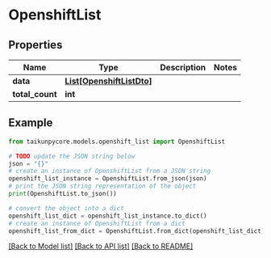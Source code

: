 # OpenshiftList


## Properties

Name | Type | Description | Notes
------------ | ------------- | ------------- | -------------
**data** | [**List[OpenshiftListDto]**](OpenshiftListDto.md) |  | 
**total_count** | **int** |  | 

## Example

```python
from taikunpycore.models.openshift_list import OpenshiftList

# TODO update the JSON string below
json = "{}"
# create an instance of OpenshiftList from a JSON string
openshift_list_instance = OpenshiftList.from_json(json)
# print the JSON string representation of the object
print(OpenshiftList.to_json())

# convert the object into a dict
openshift_list_dict = openshift_list_instance.to_dict()
# create an instance of OpenshiftList from a dict
openshift_list_from_dict = OpenshiftList.from_dict(openshift_list_dict)
```
[[Back to Model list]](../README.md#documentation-for-models) [[Back to API list]](../README.md#documentation-for-api-endpoints) [[Back to README]](../README.md)


